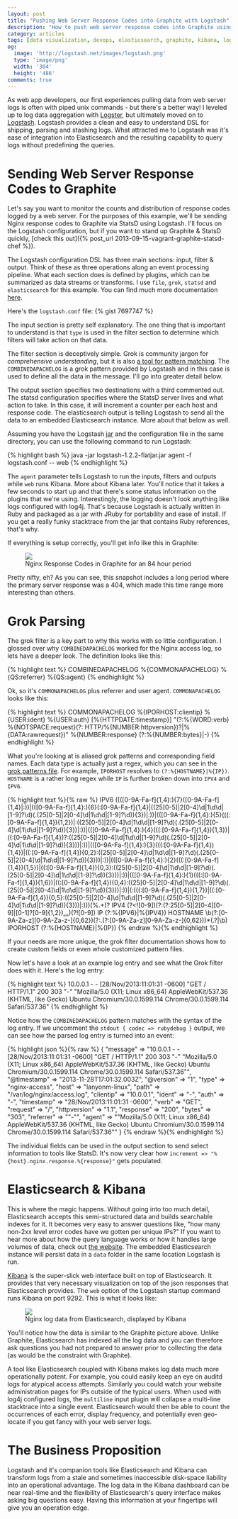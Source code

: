 ```yaml
---
layout: post
title: "Pushing Web Server Response Codes into Graphite with Logstash"
description: "How to push web server response codes into Graphite using Logstash with Kibana as an added bonus"
category: articles
tags: [data visualization, devops, elasticsearch, graphite, kibana, logstash, monitoring, nginx, operations, statsd]
og:
  image: 'http://logstash.net/images/logstash.png'
  type: 'image/png'
  width: '304'
  height: '486'
comments: true
---
```


As web app developers, our first experiences pulling data from web server logs is often with piped unix commands - but there's a better way!  I leveled up to log data aggregation with [Logster](https://github.com/etsy/logster), but ultimately moved on to [Logstash](http://logstash.net/).  Logstash provides a clean and easy to understand DSL for shipping, parsing and stashing logs.  What attracted me to Logstash was it's ease of integration into Elasticsearch and the resulting capability to query logs without predefining the queries.

# Sending Web Server Response Codes to Graphite
Let's say you want to monitor the counts and distribution of response codes logged by a web server.  For the purposes of this example, we'll be sending Nginx response codes to Graphite via StatsD using Logstash.  I'll focus on the Logstash configuration, but if you want to stand up Graphite & StatsD quickly, [check this out]({% post_url 2013-09-15-vagrant-graphite-statsd-chef %}).

The Logstash configuration DSL has three main sections: input, filter & output.  Think of these as three operations along an event processing pipeline.  What each section does is defined by plugins, which can be summarized as data streams or transforms.  I use `file`, `grok`, `statsd` and `elasticsearch` for this example.  You can find much more documentation [here](http://logstash.net/docs/1.2.2/).

Here's the `logstash.conf` file:
{% gist 7697747 %}

The input section is pretty self explanatory.  The one thing that is important to understand is that `type` is used in the filter section to determine which filters will take action on that data.

The filter section is deceptively simple.  Grok is community jargon for _comprehensive understanding_, but it is also [a tool for pattern matching](https://code.google.com/p/semicomplete/wiki/Grok).  The `COMBINEDAPACHELOG` is a grok pattern provided by Logstash and in this case is used to define all the data in the message.  I'll go into greater detail below.

The output section specifies two destinations with a third commented out.  The statsd configuration specifies where the StatsD server lives and what action to take.  In this case, it will increment a counter per each host and response code.  The elasticsearch output is telling Logstash to send all the data to an embedded Elasticsearch instance.  More about that below as well.

Assuming you have the Logstash [jar](https://download.elasticsearch.org/logstash/logstash/logstash-1.2.2-flatjar.jar) and the configuration file in the same directory, you can use the following command to run Logstash:

{% highlight bash %}
java -jar logstash-1.2.2-flatjar.jar agent -f logstash.conf -- web
{% endhighlight %}

The `agent` parameter tells Logstash to run the inputs, filters and outputs while `web` runs Kibana.  More about Kibana later.  You'll notice that it takes a few seconds to start up and that there's some status information on the plugins that we're using.  Interestingly, the logging doesn't look anything like logs configured with log4j.  That's because Logstash is actually written in Ruby and packaged as a jar with JRuby for portability and ease of install.  If you get a really funky stacktrace from the jar that contains Ruby references, that's why.

If everything is setup correctly, you'll get info like this in Graphite:
<div class="center">
  <figure>
    <a href="/images/nginx-response-codes-graphite.png"><img src="/images/nginx-response-codes-graphite.png"></a>
    <figcaption>Nginx Response Codes in Graphite for an 84 hour period</figcaption>
  </figure>
</div>

Pretty nifty, eh?  As you can see, this snapshot includes a long period where the primary server response was a 404, which made this time range more interesting than others.

# Grok Parsing
The grok filter is a key part to why this works with so little configuration.  I glossed over why `COMBINEDAPACHELOG` worked for the Nginx access log, so lets have a deeper look.  The definition looks like this:

{% highlight text %}
COMBINEDAPACHELOG %{COMMONAPACHELOG} %{QS:referrer} %{QS:agent}
{% endhighlight %}

Ok, so it's `COMMONAPACHELOG` plus referrer and user agent.  `COMMONAPACHELOG` looks like this:

{% highlight text %}
COMMONAPACHELOG %{IPORHOST:clientip} %{USER:ident} %{USER:auth} \[%{HTTPDATE:timestamp}\] "(?:%{WORD:verb} %{NOTSPACE:request}(?: HTTP/%{NUMBER:httpversion})?|%{DATA:rawrequest})" %{NUMBER:response} (?:%{NUMBER:bytes}|-)
{% endhighlight %}

What you're looking at is aliased grok patterns and corresponding field names.  Each data type is actually just a regex, which you can see in the [grok patterns file](https://github.com/logstash/logstash/blob/v1.2.2/patterns/grok-patterns).  For example, `IPORHOST` resolves to `(?:%{HOSTNAME}|%{IP})`.  `HOSTNAME` is a rather long regex while `IP` is further broken down into `IPV4` and `IPV6`.

{% highlight text %}{% raw %}
IPV6 ((([0-9A-Fa-f]{1,4}:){7}([0-9A-Fa-f]{1,4}|:))|(([0-9A-Fa-f]{1,4}:){6}(:[0-9A-Fa-f]{1,4}|((25[0-5]|2[0-4]\d|1\d\d|[1-9]?\d)(\.(25[0-5]|2[0-4]\d|1\d\d|[1-9]?\d)){3})|:))|(([0-9A-Fa-f]{1,4}:){5}(((:[0-9A-Fa-f]{1,4}){1,2})|:((25[0-5]|2[0-4]\d|1\d\d|[1-9]?\d)(\.(25[0-5]|2[0-4]\d|1\d\d|[1-9]?\d)){3})|:))|(([0-9A-Fa-f]{1,4}:){4}(((:[0-9A-Fa-f]{1,4}){1,3})|((:[0-9A-Fa-f]{1,4})?:((25[0-5]|2[0-4]\d|1\d\d|[1-9]?\d)(\.(25[0-5]|2[0-4]\d|1\d\d|[1-9]?\d)){3}))|:))|(([0-9A-Fa-f]{1,4}:){3}(((:[0-9A-Fa-f]{1,4}){1,4})|((:[0-9A-Fa-f]{1,4}){0,2}:((25[0-5]|2[0-4]\d|1\d\d|[1-9]?\d)(\.(25[0-5]|2[0-4]\d|1\d\d|[1-9]?\d)){3}))|:))|(([0-9A-Fa-f]{1,4}:){2}(((:[0-9A-Fa-f]{1,4}){1,5})|((:[0-9A-Fa-f]{1,4}){0,3}:((25[0-5]|2[0-4]\d|1\d\d|[1-9]?\d)(\.(25[0-5]|2[0-4]\d|1\d\d|[1-9]?\d)){3}))|:))|(([0-9A-Fa-f]{1,4}:){1}(((:[0-9A-Fa-f]{1,4}){1,6})|((:[0-9A-Fa-f]{1,4}){0,4}:((25[0-5]|2[0-4]\d|1\d\d|[1-9]?\d)(\.(25[0-5]|2[0-4]\d|1\d\d|[1-9]?\d)){3}))|:))|(:(((:[0-9A-Fa-f]{1,4}){1,7})|((:[0-9A-Fa-f]{1,4}){0,5}:((25[0-5]|2[0-4]\d|1\d\d|[1-9]?\d)(\.(25[0-5]|2[0-4]\d|1\d\d|[1-9]?\d)){3}))|:)))(%.+)?
IPV4 (?<![0-9])(?:(?:25[0-5]|2[0-4][0-9]|[0-1]?[0-9]{1,2})[.](?:25[0-5]|2[0-4][0-9]|[0-1]?[0-9]{1,2})[.](?:25[0-5]|2[0-4][0-9]|[0-1]?[0-9]{1,2})[.](?:25[0-5]|2[0-4][0-9]|[0-1]?[0-9]{1,2}))(?![0-9])
IP (?:%{IPV6}|%{IPV4})
HOSTNAME \b(?:[0-9A-Za-z][0-9A-Za-z-]{0,62})(?:\.(?:[0-9A-Za-z][0-9A-Za-z-]{0,62}))*(\.?|\b)
IPORHOST (?:%{HOSTNAME}|%{IP})
{% endraw %}{% endhighlight %}

If your needs are more unique, the grok filter documentation shows how to create custom fields or even whole customized pattern files.

Now let's have a look at an example log entry and see what the Grok filter does with it.  Here's the log entry:

{% highlight text %}
10.0.0.1 - - [28/Nov/2013:11:01:31 -0600] "GET / HTTP/1.1" 200 303 "-" "Mozilla/5.0 (X11; Linux x86_64) AppleWebKit/537.36 (KHTML, like Gecko) Ubuntu Chromium/30.0.1599.114 Chrome/30.0.1599.114 Safari/537.36"
{% endhighlight %}

Notice how the `COMBINEDAPACHELOG` pattern matches with the syntax of the log entry.  If we uncomment the `stdout { codec => rubydebug }` output, we can see how the parsed log entry is turned into an event:

{% highlight json %}{% raw %}
{
        "message" => "10.0.0.1 - - [28/Nov/2013:11:01:31 -0600] \"GET / HTTP/1.1\" 200 303 \"-\" \"Mozilla/5.0 (X11; Linux x86_64) AppleWebKit/537.36 (KHTML, like Gecko) Ubuntu Chromium/30.0.1599.114 Chrome/30.0.1599.114 Safari/537.36\"",
     "@timestamp" => "2013-11-28T17:01:32.003Z",
       "@version" => "1",
           "type" => "nginx-access",
           "host" => "lanyonm-linux",
           "path" => "/var/log/nginx/access.log",
       "clientip" => "10.0.0.1",
          "ident" => "-",
           "auth" => "-",
      "timestamp" => "28/Nov/2013:11:01:31 -0600",
           "verb" => "GET",
        "request" => "/",
    "httpversion" => "1.1",
       "response" => "200",
          "bytes" => "303",
       "referrer" => "\"-\"",
          "agent" => "\"Mozilla/5.0 (X11; Linux x86_64) AppleWebKit/537.36 (KHTML, like Gecko) Ubuntu Chromium/30.0.1599.114 Chrome/30.0.1599.114 Safari/537.36\""
}
{% endraw %}{% endhighlight %}

The individual fields can be used in the output section to send select information to tools like StatsD.  It's now very clear how `increment => "%{host}.nginx.response.%{response}"` gets populated.

# Elasticsearch & Kibana
This is where the magic happens.  Without going into too much detail, Elasticsearch accepts this semi-structured data and builds searchable indexes for it.  It becomes very easy to answer questions like, "how many non-2xx level error codes have we gotten per unique IPs?"  If you want to hear more about how the query language works or how it handles large volumes of data, check out [the website](http://www.elasticsearch.org/).  The embedded Elasticsearch instance will persist data in a `data` folder in the same location Logstash is run.


[Kibana](http://demo.kibana.org/) is the super-slick web interface built on top of Elasticsearch.  It provides that very necessary visualization on top of the json responses that Elasticsearch provides.  The `web` option of the Logstash startup command runs Kibana on port 9292.  This is what it looks like:

<div class="center">
  <figure>
    <a href="/images/kibana-logstash-dashboard.png"><img src="/images/kibana-logstash-dashboard.png"></a>
    <figcaption>Nginx log data from Elasticsearch, displayed by Kibana</figcaption>
  </figure>
</div>

You'll notice how the data is similar to the Graphite picture above.  Unlike Graphite, Elasticsearch has indexed all the log data and you can therefore ask questions you had not prepared to answer prior to collecting the data (as would be the constraint with Graphite).

A tool like Elasticsearch coupled with Kibana makes log data much more operationally potent.  For example, you could easily keep an eye on auditd logs for atypical access attempts.  Similarly you could watch your website administration pages for IPs outside of the typical users.  When used with log4j configured logs, the `multiline` input plugin will collapse a multi-line stacktrace into a single event.  Elasticsearch would then be able to count the occurrences of each error, display frequency, and potentially even geo-locate if you get fancy with your web server logs.

# The Business Proposition
Logstash and it's companion tools like Elasticsearch and Kibana can transform logs from a stale and sometimes inaccessible disk-space liability into an operational advantage.  The log data in the Kibana dashboard can be near real-time and the flexibility of Elasticsearch's query interface makes asking big questions easy.  Having this information at your fingertips will give you an operation edge.

